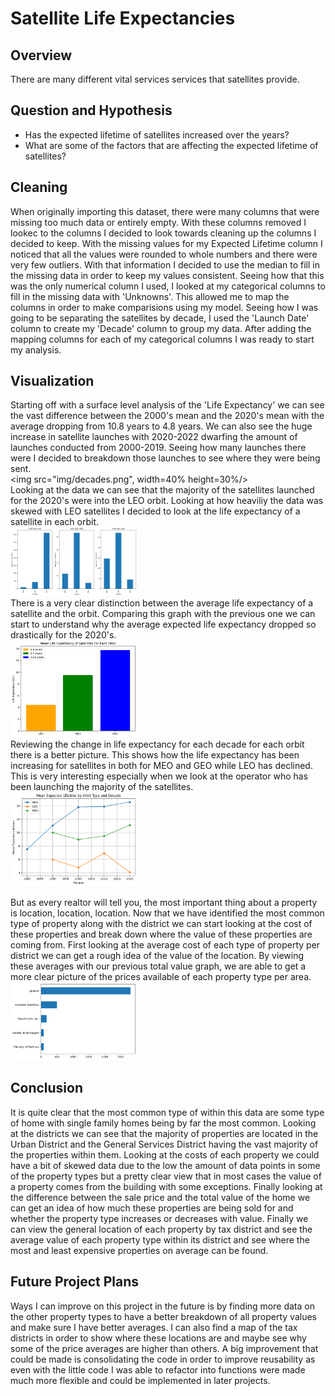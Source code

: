 # Satellite Life Expectancies

## Overview
There are many different vital services services that satellites provide. 

## Question and Hypothesis
- Has the expected lifetime of satellites increased over the years?
- What are some of the factors that are affecting the expected lifetime of satellites?

## Cleaning
When originally importing this dataset, there were many columns that were missing too much data or entirely empty. With these columns removed I lookec to the columns I decided to look towards cleaning up the columns I decided to keep. With the missing values for my Expected Lifetime column I noticed that all the values were rounded to whole numbers and there were very few outliers. With that information I decided to use the median to fill in the missing data in order to keep my values consistent. Seeing how that this was the only numerical column I used, I looked at my categorical columns to fill in the missing data with 'Unknowns'. This allowed me to map the columns in order to make comparisions using my model. Seeing how I was going to be separating the satellites by decade, I used the 'Launch Date' column to create my 'Decade' column to group my data. After adding the mapping columns for each of my categorical columns I was ready to start my analysis.

## Visualization
 Starting off with a surface level analysis of the 'Life Expectancy' we can see the vast difference between the  2000's mean and the 2020's mean with the average dropping from 10.8 years to 4.8 years. We can also see the huge increase in satellite launches with 2020-2022 dwarfing the amount of launches conducted from 2000-2019. Seeing how many launches there were I decided to breakdown those launches to see where they were being sent.
<br>
<img src="img/decades.png", width=40% height=30%/>
<br>
Looking at the data we can see that the majority of the satellites launched for the 2020's were into the LEO orbit. Looking at how heaviliy the data was skewed with LEO satellites I decided to look at the life expectancy of a satellite in each orbit.
<br>
<img src="img/orbits.png" width=40% height=30%/>
<br>
There is a very clear distinction between the average life expectancy of a satellite and the orbit. Comparing this graph with the previous one we can start to understand why the average expected life expectancy dropped so drastically for the 2020's.
<br>
<img src="img/mean_orbit.png" width=40% height=30%/>
<br>
Reviewing the change in life expectancy for each decade for each orbit there is a better picture. This shows how the life expectancy has been increasing for satellites in both for MEO and GEO while LEO has declined. This is very interesting especially when we look at the operator who has been launching the majority of the satellites.
<br>
<img src="img/mean_orbit_decade.png" width=40% height=30%/>
<br>

But as every realtor will tell you, the most important thing about a property is location, location, location. Now that we have identified the most common type of property along with the district we can start looking at the cost of these properties and break down where the value of these properties are coming from. First looking at the average cost of each type of property per district we can get a rough idea of the value of the location. By viewing these averages with our previous total value graph, we are able to get a more clear picture of the prices available of each property type per area.
<br>
<img src="img/operators.png" width=40% height=30%/>
<br>

## Conclusion
It is quite clear that the most common type of within this data are some type of home with single family homes being by far the most common. Looking at the districts we can see that the majority of properties are located in the Urban District and the General Services District having the vast majority of the properties within them. Looking at the costs of each property we could have a bit of skewed data due to the low the amount of data points in some of the property types but a pretty clear view that in most cases the value of a property comes from the building with some exceptions. Finally looking at the difference between the sale price and the total value of the home we can get an idea of how much these properties are being sold for and whether the property type increases or decreases with value. Finally we can view the general location of each property by tax district and see the average value of each property type within its district and see where the most and least expensive properties on average can be found.


##  Future Project Plans
Ways I can improve on this project in the future is by finding more data on the other property types to have a better breakdown of all property values and make sure I have better averages. I can also find a map of the tax districts in order to show where these locations are and maybe see why some of the price averages are higher than others. A big improvement that could be made is consolidating the code in order to improve reusability as even with the little code I was able to refactor into functions were made much more flexible and could be implemented in later projects.
